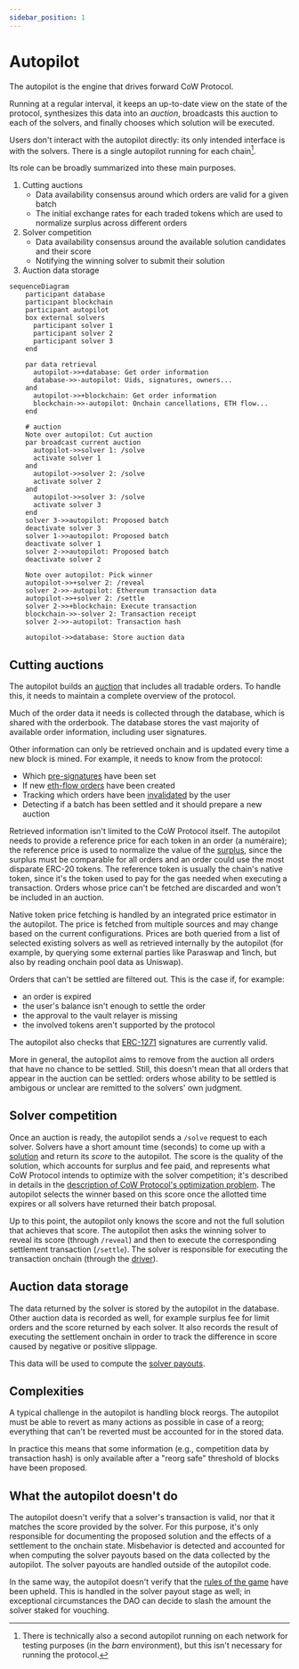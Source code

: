 ```yaml
---
sidebar_position: 1
---
```


# Autopilot

The autopilot is the engine that drives forward CoW Protocol.

Running at a regular interval, it keeps an up-to-date view on the state of the protocol, synthesizes this data into an _auction_, broadcasts this auction to each of the solvers, and finally chooses which solution will be executed.

Users don't interact with the autopilot directly: its only intended interface is with the solvers.
There is a single autopilot running for each chain[^barn].

Its role can be broadly summarized into these main purposes.

1. Cutting auctions
   - Data availability consensus around which orders are valid for a given batch
   - The initial exchange rates for each traded tokens which are used to normalize surplus across different orders
2. Solver competition
   - Data availability consensus around the available solution candidates and their score
   - Notifying the winning solver to submit their solution
3. Auction data storage

```mermaid
sequenceDiagram
    participant database
    participant blockchain
    participant autopilot
    box external solvers
      participant solver 1
      participant solver 2
      participant solver 3
    end

    par data retrieval
      autopilot->>+database: Get order information
      database->>-autopilot: Uids, signatures, owners...
    and
      autopilot->>+blockchain: Get order information
      blockchain->>-autopilot: Onchain cancellations, ETH flow...
    end

    # auction
    Note over autopilot: Cut auction
    par broadcast current auction
      autopilot->>solver 1: /solve
      activate solver 1
    and
      autopilot->>solver 2: /solve
      activate solver 2
    and
      autopilot->>solver 3: /solve
      activate solver 3
    end
    solver 3->>autopilot: Proposed batch
    deactivate solver 3
    solver 1->>autopilot: Proposed batch
    deactivate solver 1
    solver 2->>autopilot: Proposed batch
    deactivate solver 2

    Note over autopilot: Pick winner
    autopilot->>+solver 2: /reveal
    solver 2->>-autopilot: Ethereum transaction data
    autopilot->>+solver 2: /settle
    solver 2->>+blockchain: Execute transaction
    blockchain->>-solver 2: Transaction receipt
    solver 2->>-autopilot: Transaction hash

    autopilot->>database: Store auction data
```

[^barn]: There is technically also a second autopilot running on each network for testing purposes (in the _barn_ environment), but this isn't necessary for running the protocol.

## Cutting auctions

The autopilot builds an [auction](/cow-protocol/reference/core/auctions/schema) that includes all tradable orders.
To handle this, it needs to maintain a complete overview of the protocol.

Much of the order data it needs is collected through the database, which is shared with the orderbook.
The database stores the vast majority of available order information, including user signatures.

Other information can only be retrieved onchain and is updated every time a new block is mined. For example, it needs to know from the protocol:

- Which [pre-signatures](/cow-protocol/reference/core/signing-schemes#presign) have been set
- If new [eth-flow orders](/cow-protocol/tutorials/cow-swap/native#eth-flow) have been created
- Tracking which orders have been [invalidated](/cow-protocol/reference/contracts/core/settlement#invalidateorder) by the user
- Detecting if a batch has been settled and it should prepare a new auction

Retrieved information isn't limited to the CoW Protocol itself.
The autopilot needs to provide a reference price for each token in an order (a numéraire);
the reference price is used to normalize the value of the [surplus](/cow-protocol/reference/core/auctions/the-problem), since the surplus must be comparable for all orders and an order could use the most disparate ERC-20 tokens.
The reference token is usually the chain's native token, since it's the token used to pay for the gas needed when executing a transaction. 
Orders whose price can't be fetched are discarded and won't be included in an auction.

Native token price fetching is handled by an integrated price estimator in the autopilot.
The price is fetched from multiple sources and may change based on the current configurations.
Prices are both queried from a list of selected existing solvers as well as retrieved internally by the autopilot (for example, by querying some external parties like Paraswap and 1inch, but also by reading onchain pool data as Uniswap).

Orders that can't be settled are filtered out. This is the case if, for example:
* an order is expired
* the user's balance isn't enough to settle the order
* the approval to the vault relayer is missing
* the involved tokens aren't supported by the protocol

The autopilot also checks that [ERC-1271](/cow-protocol/reference/core/signing-schemes#erc-1271) signatures are currently valid.

More in general, the autopilot aims to remove from the auction all orders that have no chance to be settled.
Still, this doesn't mean that all orders that appear in the auction can be settled: orders whose ability to be settled is ambigous or unclear are remitted to the solvers' own judgment.

## Solver competition

Once an auction is ready, the autopilot sends a `/solve` request to each solver.
Solvers have a short amount time (seconds) to come up with a [solution](/cow-protocol/reference/core/auctions/the-problem#solution) and return its _score_ to the autopilot.
The score is the quality of the solution, which accounts for surplus and fee paid, and represents what CoW Protocol intends to optimize with the solver competition; it's described in details in the [description of CoW Protocol's optimization problem](/cow-protocol/reference/core/auctions/the-problem).
The autopilot selects the winner based on this score once the allotted time expires or all solvers have returned their batch proposal.

Up to this point, the autopilot only knows the score and not the full solution that achieves that score.
The autopilot then asks the winning solver to reveal its score (through `/reveal`) and then to execute the corresponding settlement transaction (`/settle`).
The solver is responsible for executing the transaction onchain (through the [driver](driver)).

## Auction data storage

The data returned by the solver is stored by the autopilot in the database.
Other auction data is recorded as well, for example surplus fee for limit orders and the score returned by each solver.
It also records the result of executing the settlement onchain in order to track the difference in score caused by negative or positive slippage.

This data will be used to compute the [solver payouts](/cow-protocol/reference/core/auctions/rewards).
## Complexities

A typical challenge in the autopilot is handling block reorgs.
The autopilot must be able to revert as many actions as possible in case of a reorg; everything that can't be reverted must be accounted for in the stored data.

In practice this means that some information (e.g., competition data by transaction hash) is only available after a "reorg safe" threshold of blocks have been proposed.

## What the autopilot doesn't do

The autopilot doesn't verify that a solver's transaction is valid, nor that it matches the score provided by the solver.
For this purpose, it's only responsible for documenting the proposed solution and the effects of a settlement to the onchain state.
Misbehavior is detected and accounted for when computing the solver payouts based on the data collected by the autopilot.
The solver payouts are handled outside of the autopilot code.

In the same way, the autopilot doesn't verify that the [rules of the game](/cow-protocol/reference/core/auctions/social-consensus) have been upheld.
This is handled in the solver payout stage as well; in exceptional circumstances the DAO can decide to slash the amount the solver staked for vouching.

